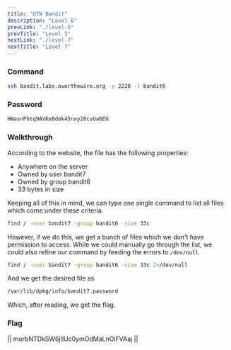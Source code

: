 ```yaml
---
title: "OTW Bandit"
description: "Level 6"
prevLink: "./level-5"
prevTitle: "Level 5"
nextLink: "./level-7"
nextTitle: "Level 7"
---
```


### Command

```bash
ssh bandit.labs.overthewire.org -p 2220 -l bandit6
```

### Password

```bash
HWasnPhtq9AVKe0dmk45nxy20cvUa6EG
```

### Walkthrough

According to the website, the file has the following properties:
- Anywhere on the server
- Owned by user bandit7
- Owned by group bandit6
- 33 bytes in size

Keeping all of this in mind, we can type one single command to list all files which come under these criteria.

```bash
find / -user bandit7 -group bandit6 -size 33c
```

However, if we do this, we get a bunch of files which we don't have permission to access. While we could manually go through the list, we could also refine our command by feeding the errors to `/dev/null`

```bash
find / -user bandit7 -group bandit6 -size 33c 2>/dev/null
```

And we get the desired file as

```bash
/var/lib/dpkg/info/bandit7.password
```

Which, after reading, we get the flag.

### Flag

||  morbNTDkSW6jIlUc0ymOdMaLnOlFVAaj  ||